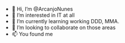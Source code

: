 - 👋 Hi, I’m @ArcanjoNunes
- 👀 I’m interested in IT at all
- 🌱 I’m currently learning working DDD, MMA.
- 💞️ I’m looking to collaborate on those areas
- 📫 You found me 

<!---
ArcanjoNunes/ArcanjoNunes is a ✨ special ✨ repository because its `README.md` (this file) appears on your GitHub profile.
You can click the Preview link to take a look at your changes.
--->
